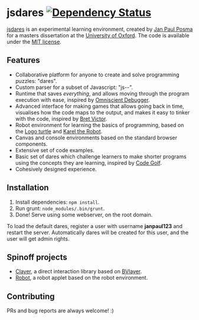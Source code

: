 # jsdares [![Dependency Status](https://gemnasium.com/janpaul123/jsdares.svg)](https://gemnasium.com/janpaul123/jsdares)

[jsdares](http://www.jsdares.com) is an experimental learning environment, created by [Jan Paul Posma](http://www.janpaulposma.nl) for a masters dissertation at the [University of Oxford](http://www.cs.ox.ac.uk). The code is available under the [MIT license](http://opensource.org/licenses/MIT).

## Features
- Collaborative platform for anyone to create and solve programming puzzles: "dares".
- Custom parser for a subset of Javascript: "js--".
- Runtime that saves *everything*, and allows moving through the program execution with ease, inspired by [Omniscient Debugger](https://github.com/OmniscientDebugger/LewisOmniscientDebugger).
- Advanced interface for making games that allows going back in time, visualises how the code maps to the output, and makes it easy to tinker with the code, inspired by [Bret Victor](http://www.worrydream.com).
- Robot environment for learning the basics of programming, based on the [Logo turtle](http://el.media.mit.edu/logo-foundation) and [Karel the Robot](http://karel.sourceforge.net).
- Canvas and console environments based on the standard browser components.
- Extensive set of code examples.
- Basic set of dares which challenge learners to make shorter programs using the concepts they are learning, inspired by [Code Golf](http://codegolf.com/).
- Cohesively designed experience.

## Installation
1. Install dependencies: `npm install`.
2. Run grunt: `node_modules/.bin/grunt`.
3. Done! Serve using some webserver, on the root domain.

To load the default dares, register a user with username **janpaul123** and restart the server. Automatically dares will be created for this user, and the user will get admin rights.

## Spinoff projects
- [Clayer](https://github.com/janpaul123/clayer), a direct interaction library based on [BVlayer](http://worrydream.com/Home2011/Script/LayerScript/).
- [Robot](https://github.com/janpaul123/robot), a robot applet based on the robot environment.

## Contributing
PRs and bug reports are always welcome! :)
